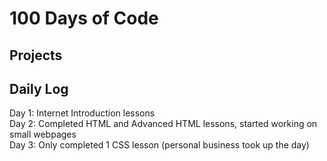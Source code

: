 # 100 Days of Code 

## Projects

## Daily Log
Day 1: Internet Introduction lessons  <br>
Day 2: Completed HTML and Advanced HTML lessons, started working on small webpages  <br>
Day 3: Only completed 1 CSS lesson (personal business took up the day)
